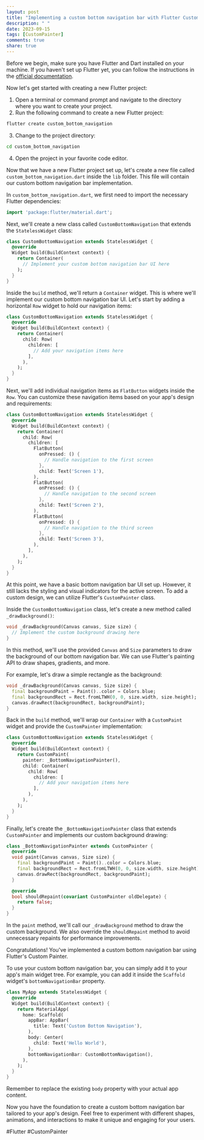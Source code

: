 ```yaml
---
layout: post
title: "Implementing a custom bottom navigation bar with Flutter Custom Painter"
description: " "
date: 2023-09-15
tags: [CustomPainter]
comments: true
share: true
---
```


Before we begin, make sure you have Flutter and Dart installed on your machine. If you haven't set up Flutter yet, you can follow the instructions in the [official documentation](https://flutter.dev/docs/get-started/install).

Now let's get started with creating a new Flutter project:

1. Open a terminal or command prompt and navigate to the directory where you want to create your project.
2. Run the following command to create a new Flutter project:

```bash
flutter create custom_bottom_navigation
```

3. Change to the project directory:

```bash
cd custom_bottom_navigation
```

4. Open the project in your favorite code editor.

Now that we have a new Flutter project set up, let's create a new file called `custom_bottom_navigation.dart` inside the `lib` folder. This file will contain our custom bottom navigation bar implementation.

In `custom_bottom_navigation.dart`, we first need to import the necessary Flutter dependencies:

```dart
import 'package:flutter/material.dart';
```

Next, we'll create a new class called `CustomBottomNavigation` that extends the `StatelessWidget` class:

```dart
class CustomBottomNavigation extends StatelessWidget {
  @override
  Widget build(BuildContext context) {
    return Container(
      // Implement your custom bottom navigation bar UI here
    );
  }
}
```

Inside the `build` method, we'll return a `Container` widget. This is where we'll implement our custom bottom navigation bar UI. Let's start by adding a horizontal `Row` widget to hold our navigation items:

```dart
class CustomBottomNavigation extends StatelessWidget {
  @override
  Widget build(BuildContext context) {
    return Container(
      child: Row(
        children: [
          // Add your navigation items here
        ],
      ),
    );
  }
}
```

Next, we'll add individual navigation items as `FlatButton` widgets inside the `Row`. You can customize these navigation items based on your app's design and requirements:

```dart
class CustomBottomNavigation extends StatelessWidget {
  @override
  Widget build(BuildContext context) {
    return Container(
      child: Row(
        children: [
          FlatButton(
            onPressed: () {
              // Handle navigation to the first screen
            },
            child: Text('Screen 1'),
          ),
          FlatButton(
            onPressed: () {
              // Handle navigation to the second screen
            },
            child: Text('Screen 2'),
          ),
          FlatButton(
            onPressed: () {
              // Handle navigation to the third screen
            },
            child: Text('Screen 3'),
          ),
        ],
      ),
    );
  }
}
```

At this point, we have a basic bottom navigation bar UI set up. However, it still lacks the styling and visual indicators for the active screen. To add a custom design, we can utilize Flutter's `CustomPainter` class.

Inside the `CustomBottomNavigation` class, let's create a new method called `_drawBackground()`:

```dart
void _drawBackground(Canvas canvas, Size size) {
  // Implement the custom background drawing here
}
```

In this method, we'll use the provided `Canvas` and `Size` parameters to draw the background of our bottom navigation bar. We can use Flutter's painting API to draw shapes, gradients, and more.

For example, let's draw a simple rectangle as the background:

```dart
void _drawBackground(Canvas canvas, Size size) {
  final backgroundPaint = Paint()..color = Colors.blue;
  final backgroundRect = Rect.fromLTWH(0, 0, size.width, size.height);
  canvas.drawRect(backgroundRect, backgroundPaint);
}
```

Back in the `build` method, we'll wrap our `Container` with a `CustomPaint` widget and provide the `CustomPainter` implementation:

```dart
class CustomBottomNavigation extends StatelessWidget {
  @override
  Widget build(BuildContext context) {
    return CustomPaint(
      painter: _BottomNavigationPainter(),
      child: Container(
        child: Row(
          children: [
            // Add your navigation items here
          ],
        ),
      ),
    );
  }
}
```

Finally, let's create the `_BottomNavigationPainter` class that extends `CustomPainter` and implements our custom background drawing:

```dart
class _BottomNavigationPainter extends CustomPainter {
  @override
  void paint(Canvas canvas, Size size) {
    final backgroundPaint = Paint()..color = Colors.blue;
    final backgroundRect = Rect.fromLTWH(0, 0, size.width, size.height);
    canvas.drawRect(backgroundRect, backgroundPaint);
  }

  @override
  bool shouldRepaint(covariant CustomPainter oldDelegate) {
    return false;
  }
}
```

In the `paint` method, we'll call our `_drawBackground` method to draw the custom background. We also override the `shouldRepaint` method to avoid unnecessary repaints for performance improvements.

Congratulations! You've implemented a custom bottom navigation bar using Flutter's Custom Painter.

To use your custom bottom navigation bar, you can simply add it to your app's main widget tree. For example, you can add it inside the `Scaffold` widget's `bottomNavigationBar` property.

```dart
class MyApp extends StatelessWidget {
  @override
  Widget build(BuildContext context) {
    return MaterialApp(
      home: Scaffold(
        appBar: AppBar(
          title: Text('Custom Bottom Navigation'),
        ),
        body: Center(
          child: Text('Hello World'),
        ),
        bottomNavigationBar: CustomBottomNavigation(),
      ),
    );
  }
}
```

Remember to replace the existing `body` property with your actual app content.

Now you have the foundation to create a custom bottom navigation bar tailored to your app's design. Feel free to experiment with different shapes, animations, and interactions to make it unique and engaging for your users.

#Flutter #CustomPainter